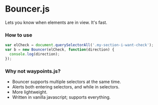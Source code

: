 # Bouncer.js

Lets you know when elements are in view. It's fast.

### How to use

```javascript
var elCheck = document.querySelectorAll('.my-section-i-want-check');
var b = new Bouncer(elCheck, function(direction) {
  console.log(direction);
});
```

### Why not waypoints.js?
* Bouncer supports multiple selectors at the same time.
* Alerts both entering selectors, and while in selectors.
* More lightweight.
* Written in vanilla javascript; supports everything.
